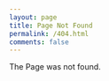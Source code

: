```yaml
---
layout: page
title: Page Not Found
permalink: /404.html
comments: false
---
```

The Page was not found.
